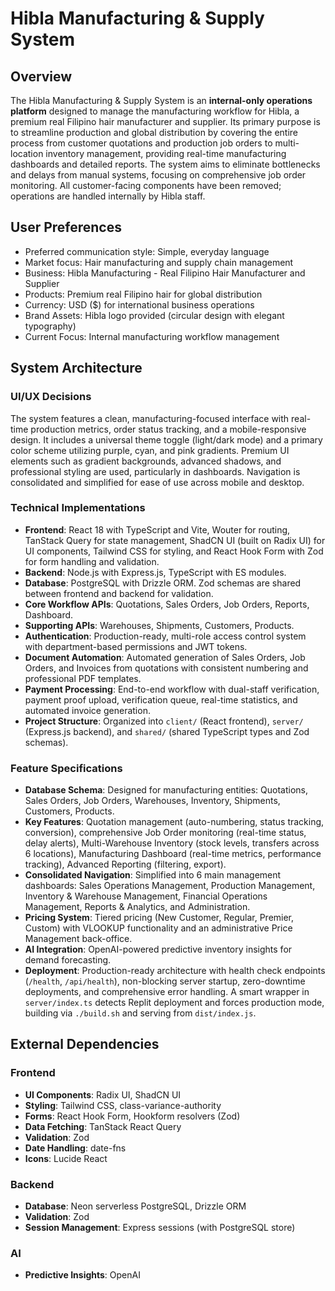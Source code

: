 # Hibla Manufacturing & Supply System

## Overview
The Hibla Manufacturing & Supply System is an **internal-only operations platform** designed to manage the manufacturing workflow for Hibla, a premium real Filipino hair manufacturer and supplier. Its primary purpose is to streamline production and global distribution by covering the entire process from customer quotations and production job orders to multi-location inventory management, providing real-time manufacturing dashboards and detailed reports. The system aims to eliminate bottlenecks and delays from manual systems, focusing on comprehensive job order monitoring. All customer-facing components have been removed; operations are handled internally by Hibla staff.

## User Preferences
- Preferred communication style: Simple, everyday language
- Market focus: Hair manufacturing and supply chain management
- Business: Hibla Manufacturing - Real Filipino Hair Manufacturer and Supplier
- Products: Premium real Filipino hair for global distribution
- Currency: USD ($) for international business operations
- Brand Assets: Hibla logo provided (circular design with elegant typography)
- Current Focus: Internal manufacturing workflow management

## System Architecture

### UI/UX Decisions
The system features a clean, manufacturing-focused interface with real-time production metrics, order status tracking, and a mobile-responsive design. It includes a universal theme toggle (light/dark mode) and a primary color scheme utilizing purple, cyan, and pink gradients. Premium UI elements such as gradient backgrounds, advanced shadows, and professional styling are used, particularly in dashboards. Navigation is consolidated and simplified for ease of use across mobile and desktop.

### Technical Implementations
- **Frontend**: React 18 with TypeScript and Vite, Wouter for routing, TanStack Query for state management, ShadCN UI (built on Radix UI) for UI components, Tailwind CSS for styling, and React Hook Form with Zod for form handling and validation.
- **Backend**: Node.js with Express.js, TypeScript with ES modules.
- **Database**: PostgreSQL with Drizzle ORM. Zod schemas are shared between frontend and backend for validation.
- **Core Workflow APIs**: Quotations, Sales Orders, Job Orders, Reports, Dashboard.
- **Supporting APIs**: Warehouses, Shipments, Customers, Products.
- **Authentication**: Production-ready, multi-role access control system with department-based permissions and JWT tokens.
- **Document Automation**: Automated generation of Sales Orders, Job Orders, and Invoices from quotations with consistent numbering and professional PDF templates.
- **Payment Processing**: End-to-end workflow with dual-staff verification, payment proof upload, verification queue, real-time statistics, and automated invoice generation.
- **Project Structure**: Organized into `client/` (React frontend), `server/` (Express.js backend), and `shared/` (shared TypeScript types and Zod schemas).

### Feature Specifications
- **Database Schema**: Designed for manufacturing entities: Quotations, Sales Orders, Job Orders, Warehouses, Inventory, Shipments, Customers, Products.
- **Key Features**: Quotation management (auto-numbering, status tracking, conversion), comprehensive Job Order monitoring (real-time status, delay alerts), Multi-Warehouse Inventory (stock levels, transfers across 6 locations), Manufacturing Dashboard (real-time metrics, performance tracking), Advanced Reporting (filtering, export).
- **Consolidated Navigation**: Simplified into 6 main management dashboards: Sales Operations Management, Production Management, Inventory & Warehouse Management, Financial Operations Management, Reports & Analytics, and Administration.
- **Pricing System**: Tiered pricing (New Customer, Regular, Premier, Custom) with VLOOKUP functionality and an administrative Price Management back-office.
- **AI Integration**: OpenAI-powered predictive inventory insights for demand forecasting.
- **Deployment**: Production-ready architecture with health check endpoints (`/health`, `/api/health`), non-blocking server startup, zero-downtime deployments, and comprehensive error handling. A smart wrapper in `server/index.ts` detects Replit deployment and forces production mode, building via `./build.sh` and serving from `dist/index.js`.

## External Dependencies

### Frontend
- **UI Components**: Radix UI, ShadCN UI
- **Styling**: Tailwind CSS, class-variance-authority
- **Forms**: React Hook Form, Hookform resolvers (Zod)
- **Data Fetching**: TanStack React Query
- **Validation**: Zod
- **Date Handling**: date-fns
- **Icons**: Lucide React

### Backend
- **Database**: Neon serverless PostgreSQL, Drizzle ORM
- **Validation**: Zod
- **Session Management**: Express sessions (with PostgreSQL store)

### AI
- **Predictive Insights**: OpenAI